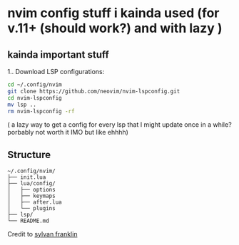 # nvim config stuff i kainda used (for v.11+ (should work?) and with lazy )




## kainda important stuff

1.. Download LSP configurations:
```bash
cd ~/.config/nvim
git clone https://github.com/neovim/nvim-lspconfig.git
cd nvim-lspconfig
mv lsp ..
rm nvim-lspconfig -rf
```

( a lazy way to get a config for every lsp that I might update once in a while? porbably not worth it IMO but like ehhhh)


## Structure

```
~/.config/nvim/
├── init.lua   
├── lua/config/
│   ├── options
│   ├── keymaps
│   ├── after.lua
│   └── plugins
├── lsp/       
└── README.md  
```

Credit to [sylvan franklin](https://github.com/SylvanFranklin/.config/blob/main/nvim/init.lua)
